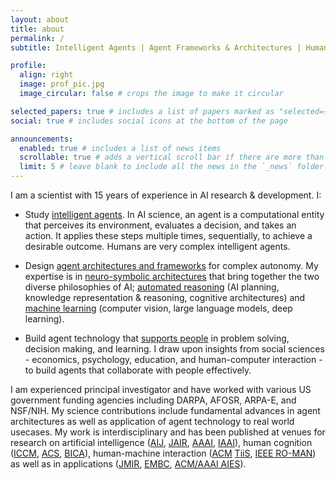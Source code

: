 ```yaml
---
layout: about
title: about
permalink: /
subtitle: Intelligent Agents | Agent Frameworks & Architectures | Human Cognition

profile:
  align: right
  image: prof_pic.jpg
  image_circular: false # crops the image to make it circular

selected_papers: true # includes a list of papers marked as "selected={true}"
social: true # includes social icons at the bottom of the page

announcements:
  enabled: true # includes a list of news items
  scrollable: true # adds a vertical scroll bar if there are more than 3 news items
  limit: 5 # leave blank to include all the news in the `_news` folder
---
```


I am a scientist with 15 years of experience in AI research & development.  I:  

* Study [intelligent agents](https://people.eecs.berkeley.edu/~russell/aima1e/chapter02.pdf). In AI science, an agent is a computational entity that perceives its environment, evaluates a decision, and takes an action. It applies these steps multiple times, sequentially, to achieve a desirable outcome. Humans are very complex intelligent agents. 

* Design [agent architectures and frameworks](https://en.wikipedia.org/wiki/Agent_architecture) for complex autonomy.  My expertise is in [neuro-symbolic architectures](https://en.wikipedia.org/wiki/Neuro-symbolic_AI) that bring together the two diverse philosophies of AI; [automated reasoning](https://en.wikipedia.org/wiki/Knowledge-based_systems) (AI planning, knowledge representation & reasoning, cognitive architectures) and [machine learning](https://en.wikipedia.org/wiki/Machine_learning) (computer vision, large language models, deep learning). 

* Build agent technology that [supports people](https://arxiv.org/abs/1901.05406) in problem solving, decision making, and learning. I draw upon insights from social sciences - economics, psychology, education, and human-computer interaction - to build agents that collaborate with people effectively. 

I am experienced principal investigator and have worked with various US government funding agencies including DARPA, AFOSR, ARPA-E, and NSF/NIH. My science contributions include fundamental advances in agent architectures as well as application of agent technology to real world usecases. My work is interdisciplinary and has been published at venues for research on artificial intelligence ([AIJ](https://www.sciencedirect.com/science/article/abs/pii/S0004370224000973), [JAIR](https://www.jair.org/index.php/jair/article/view/11352), [AAAI](https://www.aaai.org/ocs/index.php/AAAI/AAAI14/paper/viewFile/8630/8446), [IAAI](https://www.aaai.org/ocs/index.php/IAAI/IAAI17/paper/viewPaper/14963)), human cognition ([ICCM](https://iccm-conference.github.io/), [ACS](http://cogsys.org/journal/volume2/article-2-9.pdf), [BICA](https://www.sciencedirect.com/science/article/pii/S2212683X14000164)), human-machine interaction ([ACM](https://dl.acm.org/doi/abs/10.1145/3375790) [TiiS](https://dl.acm.org/doi/abs/10.1145/3366501), [IEEE RO-MAN](https://ieeexplore.ieee.org/document/9515448)) as well as in applications ([JMIR](https://www.jmir.org/2017/11/e397/), [EMBC](https://ieeexplore.ieee.org/abstract/document/7591428), [ACM/AAAI AIES](https://dl.acm.org/doi/abs/10.1145/3306618.3314271)). 

